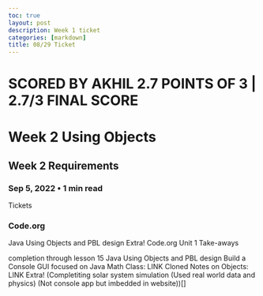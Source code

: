 ```yaml
---
toc: true
layout: post
description: Week 1 ticket
categories: [markdown]
title: 08/29 Ticket
---
```


# SCORED BY AKHIL 2.7 POINTS OF 3 | 2.7/3 FINAL SCORE
# Week 2 Using Objects
## Week 2 Requirements

### Sep 5, 2022 • 1 min read

 Tickets

### Code.org
Java Using Objects and PBL design
Extra!
Code.org
Unit 1 Take-aways

completion through lesson 15
Java Using Objects and PBL design
Build a Console GUI focused on Java Math Class: LINK
Cloned Notes on Objects: LINK
Extra!
(Completiting solar system simulation (Used real world data and physics) (Not console app but imbedded in website))[]